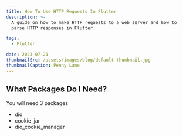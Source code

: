 ```yaml
---
title: How To Use HTTP Requests In Flutter
description: >-
  A guide on how to make HTTP requests to a web server and how to
  parse HTTP responses in Flutter.

tags: 
  - Flutter

date: 2023-07-21
thumbnailSrc: /assets/images/blog/default-thumbnail.jpg
thumbnailCaption: Penny Lane
---
```


## What Packages Do I Need?
You will need 3 packages
* dio 
* cookie_jar
* dio_cookie_manager